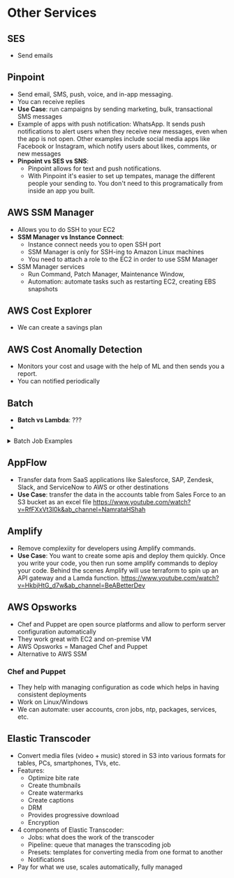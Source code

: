 # Other Services

## SES
- Send emails

## Pinpoint
- Send email, SMS, push, voice, and in-app messaging.
- You can receive replies
- **Use Case**: run campaigns by sending marketing, bulk, transactional SMS messages
- Example of apps with push notification: WhatsApp. It sends push notifications to alert users when they receive new messages, even when the app is not open. Other examples include social media apps like Facebook or Instagram, which notify users about likes, comments, or new messages
- **Pinpoint vs SES vs SNS**:
    - Pinpoint allows for text and push notifications.
    - With Pinpoint it's easier to set up tempates, manage the different people your sending to. You don't need to this programatically from inside an app you built.

## AWS SSM Manager
- Allows you to do SSH to your EC2
- **SSM Manager vs Instance Connect**:
    - Instance connect needs you to open SSH port
    - SSM Manager is only for SSH-ing to Amazon Linux machines
    - You need to attach a role to the EC2 in order to use SSM Manager
- SSM Manager services
    - Run Command, Patch Manager, Maintenance Window,
    - Automation: automate tasks such as restarting EC2, creating EBS snapshots

 
## AWS Cost Explorer
- We can create a savings plan

## AWS Cost Anomally Detection
- Monitors your cost and usage with the help of ML and then sends you a report.
- You can notified periodically

## Batch
- **Batch vs Lambda**: ???
-
<details>
<summary>Batch Job Examples</summary>
<br>
This is how you dropdown.
</details>

## AppFlow
- Transfer data from SaaS applications like Salesforce, SAP, Zendesk, Slack, and ServiceNow to AWS or other destinations
- **Use Case**: transfer the data in the accounts table from Sales Force to an S3 bucket as an excel file https://www.youtube.com/watch?v=RfFXxVt3l0k&ab_channel=NamrataHShah

## Amplify
- Remove complexiity for developers using Amplify commands.
- **Use Case**: You want to create some apis and deploy them quickly. Once you write your code, you then run some amplify commands to deploy your code. Behind the scenes Amplify will use terraform to spin up an API gateway and a Lamda function. https://www.youtube.com/watch?v=HkbjHtG_d7w&ab_channel=BeABetterDev



## AWS Opsworks

- Chef and Puppet are open source platforms and allow to perform server configuration automatically
- They work great with EC2 and on-premise VM
- AWS Opsworks = Managed Chef and Puppet
- Alternative to AWS SSM

### Chef and Puppet

- They help with managing configuration as code which helps in having consistent deployments
- Work on Linux/Windows
- We can automate: user accounts, cron jobs, ntp, packages, services, etc.

## Elastic Transcoder

- Convert media files (video + music) stored in S3 into various formats for tables, PCs, smartphones, TVs, etc.
- Features:
    - Optimize bite rate
    - Create thumbnails
    - Create watermarks
    - Create captions
    - DRM
    - Provides progressive download
    - Encryption
- 4 components of Elastic Transcoder:
    - Jobs: what does the work of the transcoder
    - Pipeline: queue that manages the transcoding job
    - Presets: templates for converting media from one format to another
    - Notifications
- Pay for what we use, scales automatically, fully managed
